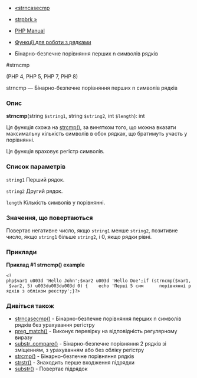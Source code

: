 - [«strncasecmp](function.strncasecmp.md)
- [strpbrk »](function.strpbrk.md)

- [PHP Manual](index.md)
- [Функції для роботи з рядками](ref.strings.md)
- Бінарно-безпечне порівняння перших n символів рядків

#strncmp

(PHP 4, PHP 5, PHP 7, PHP 8)

strncmp — Бінарно-безпечне порівняння перших n символів рядків

### Опис

**strncmp**(string `$string1`, string `$string2`, int `$length`): int

Ця функція схожа на [strcmp()](function.strcmp.md), за винятком
того, що можна вказати максимальну кількість символів в обох
рядках, що братимуть участь у порівнянні.

Ця функція враховує регістр символів.

### Список параметрів

`string1`
Перший рядок.

`string2`
Другий рядок.

`length`
Кількість символів у порівнянні.

### Значення, що повертаються

Повертає негативне число, якщо `string1` менше `string2`,
позитивне число, якщо `string1` більше `string2`, і 0, якщо рядки
рівні.

### Приклади

**Приклад #1 **strncmp()** example**

` <?php$var1 u003d 'Hello John';$var2 u003d 'Hello Doe';if (strncmp($var1, $var2, 5) u003du003du003d 0) {    echo 'Перші 5 сим      порівнянні рядків з обліком реєстру';}?> `

### Дивіться також

- [strncasecmp()](function.strncasecmp.md) - Бінарно-безпечне
порівняння перших n символів рядків без урахування регістру
- [preg_match()](function.preg-match.md) - Виконує перевірку на
відповідність регулярному виразу
- [substr_compare()](function.substr-compare.md) -
Бінарно-безпечне порівняння 2 рядків зі зміщенням, з урахуванням або без
обліку регістру
- [strcmp()](function.strcmp.md) - Бінарно-безпечне порівняння
рядків
- [strstr()](function.strstr.md) - Знаходить перше входження
підрядки
- [substr()](function.substr.md) - Повертає підрядок
